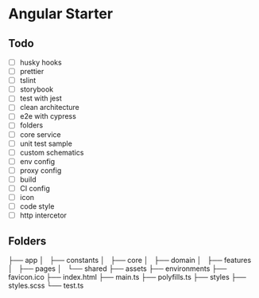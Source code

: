 # Angular Starter

## Todo
* [ ] husky hooks
* [ ] prettier
* [ ] tslint
* [ ] storybook
* [ ] test with jest
* [ ] clean architecture
* [ ] e2e with cypress
* [ ] folders
* [ ] core service
* [ ] unit test sample
* [ ] custom schematics
* [ ] env config
* [ ] proxy config
* [ ] build
* [ ] CI config
* [ ] icon
* [ ] code style
* [ ] http intercetor

## Folders
├── app
│   ├── constants
│   ├── core
│   ├── domain
│   ├── features
│   ├── pages
│   └── shared
├── assets
├── environments
├── favicon.ico
├── index.html
├── main.ts
├── polyfills.ts
├── styles
├── styles.scss
└── test.ts

